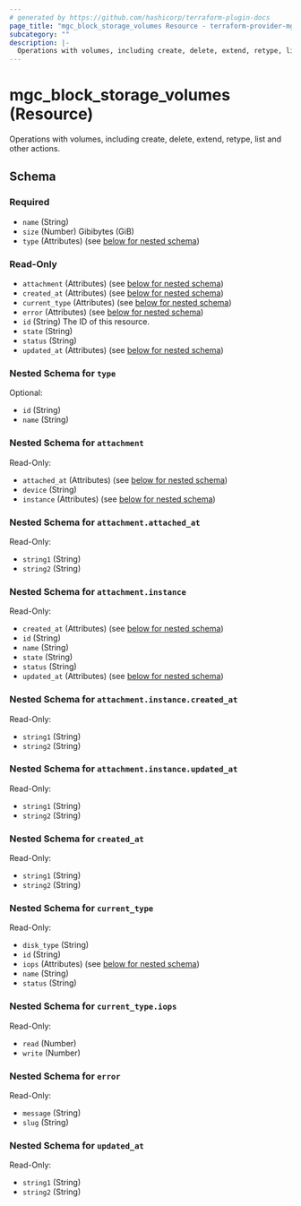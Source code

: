 ```yaml
---
# generated by https://github.com/hashicorp/terraform-plugin-docs
page_title: "mgc_block_storage_volumes Resource - terraform-provider-mgc"
subcategory: ""
description: |-
  Operations with volumes, including create, delete, extend, retype, list and other actions.
---
```


# mgc_block_storage_volumes (Resource)

Operations with volumes, including create, delete, extend, retype, list and other actions.



<!-- schema generated by tfplugindocs -->
## Schema

### Required

- `name` (String)
- `size` (Number) Gibibytes (GiB)
- `type` (Attributes) (see [below for nested schema](#nestedatt--type))

### Read-Only

- `attachment` (Attributes) (see [below for nested schema](#nestedatt--attachment))
- `created_at` (Attributes) (see [below for nested schema](#nestedatt--created_at))
- `current_type` (Attributes) (see [below for nested schema](#nestedatt--current_type))
- `error` (Attributes) (see [below for nested schema](#nestedatt--error))
- `id` (String) The ID of this resource.
- `state` (String)
- `status` (String)
- `updated_at` (Attributes) (see [below for nested schema](#nestedatt--updated_at))

<a id="nestedatt--type"></a>
### Nested Schema for `type`

Optional:

- `id` (String)
- `name` (String)


<a id="nestedatt--attachment"></a>
### Nested Schema for `attachment`

Read-Only:

- `attached_at` (Attributes) (see [below for nested schema](#nestedatt--attachment--attached_at))
- `device` (String)
- `instance` (Attributes) (see [below for nested schema](#nestedatt--attachment--instance))

<a id="nestedatt--attachment--attached_at"></a>
### Nested Schema for `attachment.attached_at`

Read-Only:

- `string1` (String)
- `string2` (String)


<a id="nestedatt--attachment--instance"></a>
### Nested Schema for `attachment.instance`

Read-Only:

- `created_at` (Attributes) (see [below for nested schema](#nestedatt--attachment--instance--created_at))
- `id` (String)
- `name` (String)
- `state` (String)
- `status` (String)
- `updated_at` (Attributes) (see [below for nested schema](#nestedatt--attachment--instance--updated_at))

<a id="nestedatt--attachment--instance--created_at"></a>
### Nested Schema for `attachment.instance.created_at`

Read-Only:

- `string1` (String)
- `string2` (String)


<a id="nestedatt--attachment--instance--updated_at"></a>
### Nested Schema for `attachment.instance.updated_at`

Read-Only:

- `string1` (String)
- `string2` (String)




<a id="nestedatt--created_at"></a>
### Nested Schema for `created_at`

Read-Only:

- `string1` (String)
- `string2` (String)


<a id="nestedatt--current_type"></a>
### Nested Schema for `current_type`

Read-Only:

- `disk_type` (String)
- `id` (String)
- `iops` (Attributes) (see [below for nested schema](#nestedatt--current_type--iops))
- `name` (String)
- `status` (String)

<a id="nestedatt--current_type--iops"></a>
### Nested Schema for `current_type.iops`

Read-Only:

- `read` (Number)
- `write` (Number)



<a id="nestedatt--error"></a>
### Nested Schema for `error`

Read-Only:

- `message` (String)
- `slug` (String)


<a id="nestedatt--updated_at"></a>
### Nested Schema for `updated_at`

Read-Only:

- `string1` (String)
- `string2` (String)
